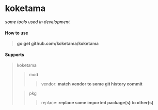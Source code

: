 # koketama
*some tools used in development*



#### How to use

> **go get github.com/koketama/koketama**



#### Supports
>koketama
>
>>mod
>>
>>>vendor: **match vendor to some git history commit**
>
>>pkg
>>
>>>replace: **replace some imported package(s) to other(s)**

